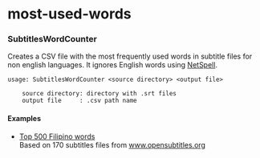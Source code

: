 # most-used-words

### SubtitlesWordCounter

Creates a CSV file with the most frequently used words in subtitle files for non english languages.
It ignores English words using [NetSpell](https://github.com/AiimiLtd/NetSpell).

```
usage: SubtitlesWordCounter <source directory> <output file>

    source directory: directory with .srt files
    output file     : .csv path name
```
#### Examples

* [Top 500 Filipino words](filipino-500-most-used-words.md)  
Based on 170 subtitles files from www.opensubtitles.org